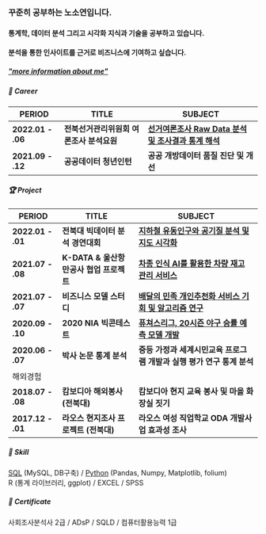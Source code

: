 ### 꾸준히 공부하는 **노소연**입니다.

#### 통계학, 데이터 분석 그리고 시각화 지식과 기술을 공부하고 있습니다. 
#### 분석을 통한 인사이트를 근거로 비즈니스에 기여하고 싶습니다. 

##### ["more information about me"](https://heoni00.github.io/about/)

##### 🏢 Career

| PERIOD | TITLE | SUBJECT |
| ------- | ------- | ------- | 
| **2022.01 - .06** | **전북선거관리위원회 여론조사 분석요원** | [**선거여론조사 Raw Data 분석 및 조사결과 통계 해석**](https://heoni00.github.io/professional-exp/pollanalysis/#선거여론조사-분석-모니터링-요원으로서-수행한-업무) |
| **2021.09 - .12** | **공공데이터 청년인턴** | **공공 개방데이터 품질 진단 및 개선** |

##### 🏆 Project  

| PERIOD | TITLE | SUBJECT |
| ------- | ------- | -------|
| **2022.01 - .01** | **전북대 빅데이터 분석 경연대회** | [**지하철 유동인구와 공기질 분석 및 지도 시각화**](https://github.com/heoni00/2022-AnalysisCompetition-Subway) |
| **2021.07 - .08** | **K-DATA & 울산항만공사 협업 프로젝트** | [**차종 인식 AI를 활용한 차량 재고 관리 서비스**](https://github.com/heoni00/2021-Project-UPA) | 
| **2021.07 - .07** | **비즈니스 모델 스터디** | [**배달의 민족 개인추천화 서비스 기회 및 알고리즘 연구**](https://github.com/heoni00/2021-Sub_Project-Baemin) |
| **2020.09 - .10** | **2020 NIA 빅콘테스트** | [**퓨쳐스리그, 20시즌 야구 승률 예측 모델 개발**](https://github.com/heoni00/2020-Project-Bigcon) |
| **2020.06 - .07** | **박사 논문 통계 분석** | **중등 가정과 세계시민교육 프로그램 개발과 실행 평가 연구 통계 분석** |
| 해외경험 | | |
| **2018.07 - .08** | **캄보디아 해외봉사 (전북대)** | **캄보디아 현지 교육 봉사 및 마을 화장실 짓기** |  
| **2017.12 - .01** | **라오스 현지조사 프로젝트 (전북대)** | **라오스 여성 직업학교 ODA 개발사업 효과성 조사** |

##### 🧩 Skill  

[SQL](https://heoni00.github.io/categories/sql) (MySQL, DB구축) / [Python](https://github.com/heoni00/Python) (Pandas, Numpy, Matplotlib, folium)  
R (통계 라이브러리, ggplot) / EXCEL / SPSS 

##### 📜 Certificate

사회조사분석사 2급 / ADsP / SQLD / 컴퓨터활용능력 1급 

<!--
**soyeonie/soyeonie** is a ✨ _special_ ✨ repository because its `README.md` (this file) appears on your GitHub profile.

Here are some ideas to get you started:

- 🔭 I’m currently working on ...
- 🌱 I’m currently learning ...
- 👯 I’m looking to collaborate on ...
- 🤔 I’m looking for help with ...
- 💬 Ask me about ...
- 📫 How to reach me: ...
- 😄 Pronouns: ...
- ⚡ Fun fact: ...
-->
